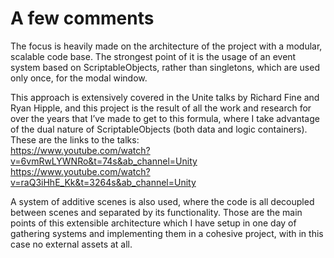 # A few comments

The focus is heavily made on the architecture of the project with a modular, scalable code base. The strongest point of it is the usage of an event system based on ScriptableObjects, rather than singletons, which are used only once, for the modal window.

This approach is extensively covered in the Unite talks by Richard Fine and Ryan Hipple, and this project is the result of all the work and research for over the years that I’ve made to get to this formula, where I take advantage of the dual nature of ScriptableObjects (both data and logic containers).
These are the links to the talks:
<br>
https://www.youtube.com/watch?v=6vmRwLYWNRo&t=74s&ab_channel=Unity
<br>
https://www.youtube.com/watch?v=raQ3iHhE_Kk&t=3264s&ab_channel=Unity

A system of additive scenes is also used, where the code is all decoupled between scenes and separated by its functionality.
Those are the main points of this extensible architecture which I have setup in one day of gathering systems and implementing them in a cohesive project, with in this case no external assets at all.
